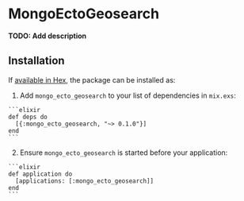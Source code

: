 # MongoEctoGeosearch

**TODO: Add description**

## Installation

If [available in Hex](https://hex.pm/docs/publish), the package can be installed as:

  1. Add `mongo_ecto_geosearch` to your list of dependencies in `mix.exs`:

    ```elixir
    def deps do
      [{:mongo_ecto_geosearch, "~> 0.1.0"}]
    end
    ```

  2. Ensure `mongo_ecto_geosearch` is started before your application:

    ```elixir
    def application do
      [applications: [:mongo_ecto_geosearch]]
    end
    ```

